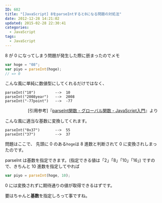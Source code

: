 ```yaml
---
ID: 602
title: "[JavaScript] 8をparseIntすると0になる問題の対処法"
date: 2012-12-28 14:21:02
updated: 2015-02-28 22:30:41
categories:
  - JavaScript
tags: 
  - JavaScript
---
```


8 が 0 になってしまう問題が発生した際に嵌まったのでメモ

<!--more-->

```js
var hoge = "08";
var piyo = parseInt(hoge);
// => 0
```

こんな風に単純に数値型にしてくれるだけではなく、

```
parseInt("10")         -->  10
parseInt("2008year")   -->  2008
parseInt("-77point")   -->  -77
```

<div align="right">[引用参考]『<a href="http://goo.gl/jhqb">parseInt関数 - グローバル関数 - JavaScript入門</a>』より</div>

こんな風に適当な基数に変換してくれます。

```
parseInt("0x37")       -->  55
parseInt("37")         -->  37
```

問題はここで、
先頭に 0 のある<code>hoge</code>は 8 進数と判断されて 0 に変換されしまったのです。

parseInt は基数を指定できます。(指定できる値は「2」「8」「10」「16」)
ですので、きちんと 10 進数を指定してやれば

```js
var piyo = parseInt(hoge, 10);
```

0 には変換されずに期待通りの値が取得できるはずです。

要はちゃんと**基数**を指定しろって事ですね。
